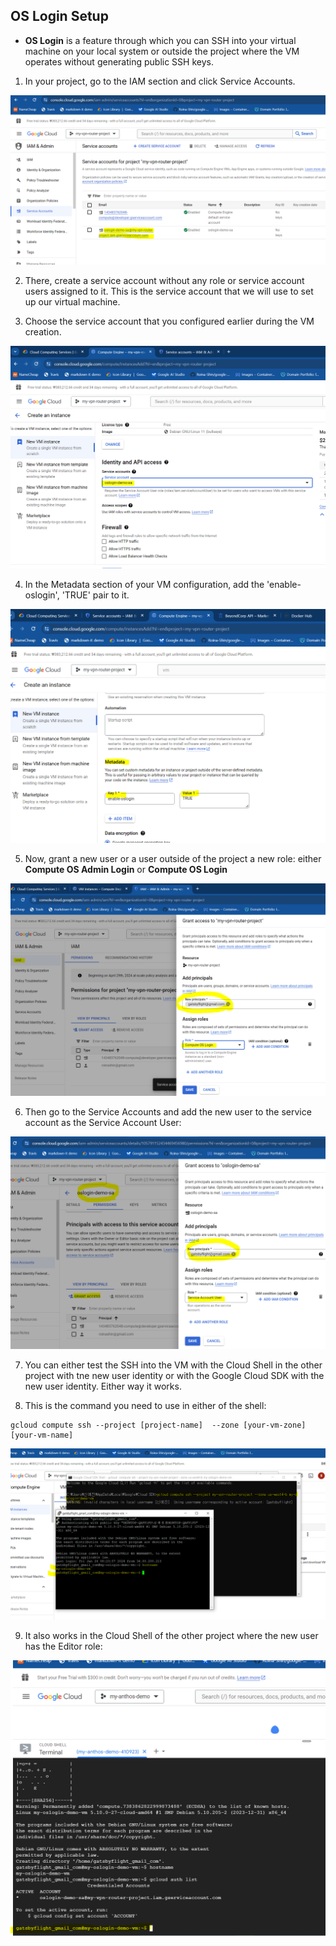 ## OS Login Setup

- **OS Login** is a feature through which you can SSH into your virtual machine on your local system or outside the project where the VM operates without generating public SSH keys.


1. In your project, go to the IAM section and click Service Accounts.


![sa-creation](/GCP_pictures/Study-logs/os-login/sa-creation.PNG "Service Account creation")


2. There, create a service account without any role or service account users assigned to it. This is the service account that we will use to set up our virtual machine.


3. Choose the service account that you configured earlier during the VM creation.


![choose-service-account](/GCP_pictures/Study-logs/os-login/choose-service-account.PNG "Choose a service account")


4. In the Metadata section of your VM configuration, add the 'enable-oslogin', 'TRUE' pair to it.


![metadata-oslogin](/GCP_pictures/Study-logs/os-login/metadata-oslogin.PNG "Metadata os login")


5. Now, grant a new user or a user outside of the project a new role: either **Compute OS Admin Login** or **Compute OS Login**


![os-login-role](/GCP_pictures/Study-logs/os-login/grant-new-user.PNG "Assign a new user the Compute OS Login role")


6. Then go to the Service Accounts and add the new user to the service account as the Service Account User:


![service-account-user](/GCP_pictures/Study-logs/os-login/service-account-user.PNG "Service account user")


7. You can either test the SSH into the VM with the Cloud Shell in the other project with tne new user identity or with the Google Cloud SDK with the new user identity. Either way it works.


8. This is the command you need to use in either of the shell:


```
gcloud compute ssh --project [project-name]  --zone [your-vm-zone]  [your-vm-name]
```


![gcloud-sdk-demo](/GCP_pictures/Study-logs/os-login/gcloud-sdk-demo.PNG "OS Login successful with Google Cloud SDK")



9. It also works in the Cloud Shell of the other project where the new user has the Editor role:


![cloud-shell-oslogin](/GCP_pictures/Study-logs/os-login/cloud-shell-oslogin.PNG "OS Login successful with Cloud Shell in the other project")